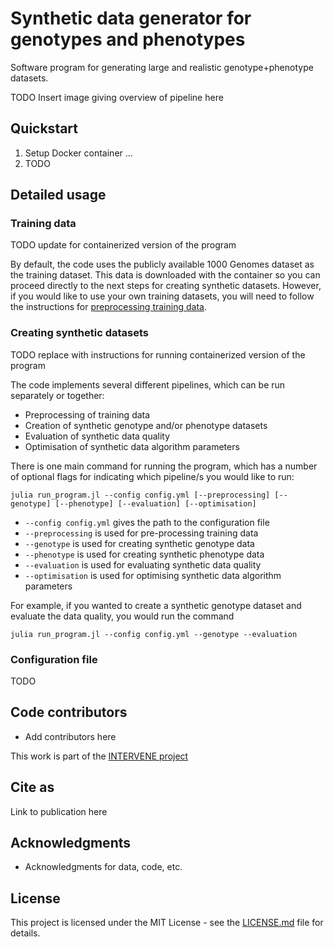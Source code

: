 # Synthetic data generator for genotypes and phenotypes

Software program for generating large and realistic genotype+phenotype datasets. 

TODO Insert image giving overview of pipeline here

## Quickstart

1. Setup Docker container ...
2. TODO

## Detailed usage

### Training data

TODO update for containerized version of the program

By default, the code uses the publicly available 1000 Genomes dataset as the training dataset. This data is downloaded with the container so you can proceed directly to the next steps for creating synthetic datasets. However, if you would like to use your own training datasets, you will need to follow the instructions for [preprocessing training data](preprocessing/README.md).

### Creating synthetic datasets 

TODO replace with instructions for running containerized version of the program

The code implements several different pipelines, which can be run separately or together:
- Preprocessing of training data
- Creation of synthetic genotype and/or phenotype datasets
- Evaluation of synthetic data quality
- Optimisation of synthetic data algorithm parameters

There is one main command for running the program, which has a number of optional flags for indicating which pipeline/s you would like to run:
```
julia run_program.jl --config config.yml [--preprocessing] [--genotype] [--phenotype] [--evaluation] [--optimisation]
```

- `--config config.yml` gives the path to the configuration file
- `--preprocessing` is used for pre-processing training data
- `--genotype` is used for creating synthetic genotype data
- `--phenotype` is used for creating synthetic phenotype data
- `--evaluation` is used for evaluating synthetic data quality
- `--optimisation` is used for optimising synthetic data algorithm parameters

For example, if you wanted to create a synthetic genotype dataset and evaluate the data quality, you would run the command

```
julia run_program.jl --config config.yml --genotype --evaluation
```

### Configuration file

TODO


## Code contributors

* Add contributors here

This work is part of the [INTERVENE project](https://www.interveneproject.eu/)

## Cite as

Link to publication here

## Acknowledgments

* Acknowledgments for data, code, etc.

## License

This project is licensed under the MIT License - see the [LICENSE.md](LICENSE.md) file for details.
